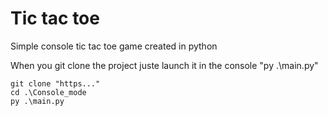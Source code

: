 # Tic tac toe

Simple console tic tac toe game created in python

When you git clone the project juste launch it in the console "py .\main.py"



```
git clone "https..." 
cd .\Console_mode
py .\main.py

